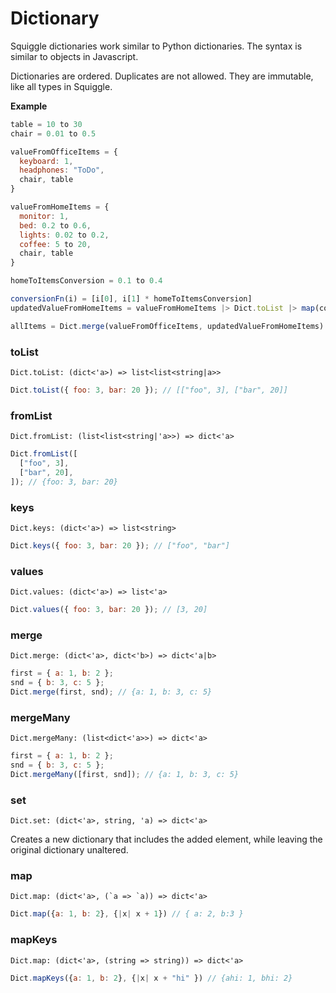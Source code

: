 # Dictionary

Squiggle dictionaries work similar to Python dictionaries. The syntax is similar to objects in Javascript.

Dictionaries are ordered. Duplicates are not allowed. They are immutable, like all types in Squiggle.

**Example**

```javascript
table = 10 to 30
chair = 0.01 to 0.5

valueFromOfficeItems = {
  keyboard: 1,
  headphones: "ToDo",
  chair, table
}

valueFromHomeItems = {
  monitor: 1,
  bed: 0.2 to 0.6,
  lights: 0.02 to 0.2,
  coffee: 5 to 20,
  chair, table
}

homeToItemsConversion = 0.1 to 0.4

conversionFn(i) = [i[0], i[1] * homeToItemsConversion]
updatedValueFromHomeItems = valueFromHomeItems |> Dict.toList |> map(conversionFn) |> Dict.fromList

allItems = Dict.merge(valueFromOfficeItems, updatedValueFromHomeItems)
```

### toList

```
Dict.toList: (dict<'a>) => list<list<string|a>>
```

```js
Dict.toList({ foo: 3, bar: 20 }); // [["foo", 3], ["bar", 20]]
```

### fromList

```
Dict.fromList: (list<list<string|'a>>) => dict<'a>
```

```js
Dict.fromList([
  ["foo", 3],
  ["bar", 20],
]); // {foo: 3, bar: 20}
```

### keys

```
Dict.keys: (dict<'a>) => list<string>
```

```js
Dict.keys({ foo: 3, bar: 20 }); // ["foo", "bar"]
```

### values

```
Dict.values: (dict<'a>) => list<'a>
```

```js
Dict.values({ foo: 3, bar: 20 }); // [3, 20]
```

### merge

```
Dict.merge: (dict<'a>, dict<'b>) => dict<'a|b>
```

```js
first = { a: 1, b: 2 };
snd = { b: 3, c: 5 };
Dict.merge(first, snd); // {a: 1, b: 3, c: 5}
```

### mergeMany

```
Dict.mergeMany: (list<dict<'a>>) => dict<'a>
```

```js
first = { a: 1, b: 2 };
snd = { b: 3, c: 5 };
Dict.mergeMany([first, snd]); // {a: 1, b: 3, c: 5}
```

### set

```
Dict.set: (dict<'a>, string, 'a) => dict<'a>
```

Creates a new dictionary that includes the added element, while leaving the original dictionary unaltered.

### map

```
Dict.map: (dict<'a>, (`a => `a)) => dict<'a>
```

```js
Dict.map({a: 1, b: 2}, {|x| x + 1}) // { a: 2, b:3 }
```

### mapKeys

```
Dict.map: (dict<'a>, (string => string)) => dict<'a>
```

```js
Dict.mapKeys({a: 1, b: 2}, {|x| x + "hi" }) // {ahi: 1, bhi: 2}
```
